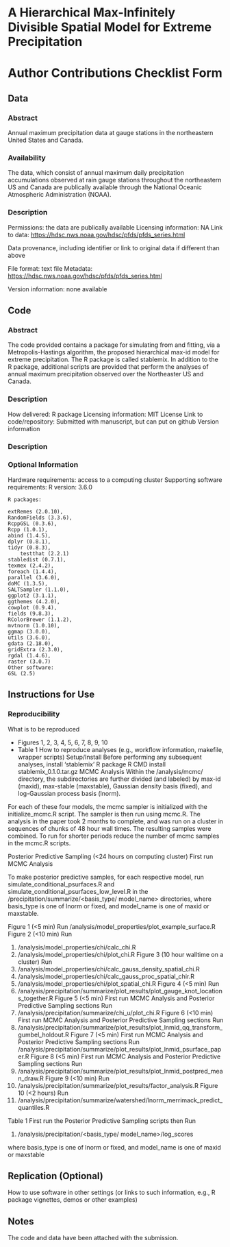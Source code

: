 # A Hierarchical Max-Infinitely Divisible Spatial Model for Extreme Precipitation

# Author Contributions Checklist Form

## Data

### Abstract

Annual maximum precipitation data at gauge stations in the northeastern United States and Canada.

### Availability 

The data, which consist of annual maximum daily precipitation accumulations observed at rain gauge stations throughout the northeastern US and Canada are publically available through the National Oceanic Atmospheric Administration (NOAA). 

### Description 

Permissions: the data are publically available
Licensing information: NA
Link to data: https://hdsc.nws.noaa.gov/hdsc/pfds/pfds_series.html

Data provenance, including identifier or link to original data if different than above

File format: text file
Metadata: https://hdsc.nws.noaa.gov/hdsc/pfds/pfds_series.html

Version information: none available


## Code

### Abstract

The code provided contains a package for simulating from and fitting, via a Metropolis-Hastings algorithm, the proposed hierarchical max-id model for extreme precipitation. The R package is called stablemix. In addition to the R package, additional scripts are provided that perform the analyses of annual maximum precipitation observed over the Northeaster US and Canada.


### Description

How delivered: R package
Licensing information: MIT License
Link to code/repository: Submitted with manuscript, but can put on github
Version information 

### Description



### Optional Information 

Hardware requirements: access to a computing cluster
Supporting software requirements:
	R version: 3.6.0

	R packages: 

	extRemes (2.0.10),
	RandomFields (3.3.6),
	RcppGSL (0.3.6),
	Rcpp (1.0.1),
	abind (1.4.5),
	dplyr (0.8.1),
	tidyr (0.8.3), 
    	testthat (2.2.1)
	stabledist (0.7.1),
	texmex (2.4.2),
	foreach (1.4.4),
	parallel (3.6.0),
	doMC (1.3.5),
	SALTSampler (1.1.0),
	ggplot2 (3.1.1),
	ggthemes (4.2.0),
	cowplot (0.9.4),
	fields (9.8.3),
	RColorBrewer (1.1.2),
	mvtnorm (1.0.10),
	ggmap (3.0.0),
	utils (3.6.0),
	gdata (2.18.0),
	gridExtra (2.3.0),
	rgdal (1.4.6),
	raster (3.0.7)
	Other software:
	GSL (2.5)

## Instructions for Use

### Reproducibility 

What is to be reproduced 
-	Figures 1, 2, 3, 4, 5, 6, 7, 8, 9, 10 
-	Table 1
How to reproduce analyses (e.g., workflow information, makefile, wrapper scripts)
Setup/Install
Before performing any subsequent analyses, install ‘stablemix’ R package 
R CMD install stablemix_0.1.0.tar.gz
MCMC Analysis
Within the /analysis/mcmc/ directory, the subdirectories are further divided (and labeled) by max-id (maxid), max-stable (maxstable), Gaussian density basis (fixed), and log-Gaussian process basis (lnorm). 

For each of these four models, the mcmc sampler is initialized with the initialize_mcmc.R script. The sampler is then run using mcmc.R. The analysis in the paper took 2 months to complete, and was run on a cluster in sequences of chunks of 48 hour wall times. The resulting samples were combined. To run for shorter periods reduce the number of mcmc samples in the mcmc.R scripts.

Posterior Predictive Sampling (<24 hours on computing cluster)
First run MCMC Analysis

To make posterior predictive samples, for each respective model, run simulate_conditional_psurfaces.R and simulate_conditional_psurfaces_low_level.R in the /precipitation/summarize/<basis_type/ model_name> directories, where basis_type is one of lnorm or fixed, and model_name is one of maxid or maxstable.

Figure 1 (<5 min)
Run /analysis/model_properties/plot_example_surface.R
Figure 2 (<10 min)
Run 
1.	/analysis/model_properties/chi/calc_chi.R
2.	/analysis/model_properties/chi/plot_chi.R
Figure 3 (10 hour walltime on a cluster)
Run
1.	/analysis/model_properties/chi/calc_gauss_density_spatial_chi.R
2.	/analysis/model_properties/chi/calc_gauss_proc_spatial_chir.R
3.	/analysis/model_properties/chi/plot_spatial_chi.R
Figure 4 (<5 min)
Run
1.	/analysis/precipitation/summarize/plot_results/plot_gauge_knot_locations_together.R
Figure 5 (<5 min)
First run MCMC Analysis and Posterior Predictive Sampling sections
Run
1.	/analysis/precipitation/summarize/chi_u/plot_chi.R
Figure 6 (<10 min)
First run MCMC Analysis and Posterior Predictive Sampling sections
Run
1.	/analysis/precipitation/summarize/plot_results/plot_lnmid_qq_transform_gumbel_holdout.R
Figure 7 (<5 min)
First run MCMC Analysis and Posterior Predictive Sampling sections
Run
/analysis/precipitation/summarize/plot_results/plot_lnmid_psurface_paper.R
Figure 8 (<5 min)
First run MCMC Analysis and Posterior Predictive Sampling sections
Run
1.	/analysis/precipitation/summarize/plot_results/plot_lnmid_postpred_mean_draw.R
Figure 9 (<10 min)
Run
1.	/analysis/precipitation/summarize/plot_results/factor_analysis.R
Figure 10 (<2 hours) 
Run
1.	/analysis/precipitation/summarize/watershed/lnorm_merrimack_predict_quantiles.R

Table 1
First run the Posterior Predictive Sampling scripts then
Run
1.	/analysis/precipitation/<basis_type/ model_name>/log_scores 

where basis_type is one of lnorm or fixed, and model_name is one of maxid or maxstable




## Replication (Optional)
How to use software in other settings (or links to such information, e.g., R package vignettes, demos or other examples)

## Notes
The code and data have been attached with the submission. 

